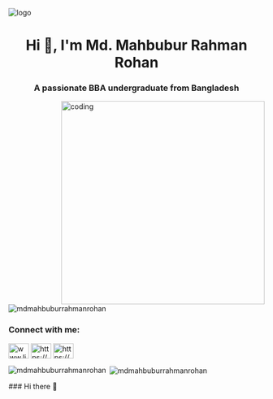![logo](https://github.com/MdMahbuburRahmanRohan/MdMahbuburRahmanRohan/blob/main/Github%20Banner.png)
<h1 align="center">Hi 👋, I'm Md. Mahbubur Rahman Rohan</h1>
<h3 align="center">A passionate BBA undergraduate from Bangladesh</h3>

<img align="right" alt="coding" width="400" src="https://media.giphy.com/media/cJFQJzZxFMhONxDTnt/giphy.gif">

<p align="left"> <img src="https://komarev.com/ghpvc/?username=mdmahbuburrahmanrohan&label=Profile%20views&color=0e75b6&style=flat" alt="mdmahbuburrahmanrohan" /> </p>

<h3 align="left">Connect with me:</h3>
<p align="left">
<a href="https://linkedin.com/in/www.linkedin.com/in/ md-mahbubur-rahman-rohan" target="blank"><img align="center" src="https://raw.githubusercontent.com/rahuldkjain/github-profile-readme-generator/master/src/images/icons/Social/linked-in-alt.svg" alt="www.linkedin.com/in/ md-mahbubur-rahman-rohan" height="30" width="40" /></a>
<a href="https://fb.com/https://www.facebook.com/mahbub.r.rahman.5059/" target="blank"><img align="center" src="https://raw.githubusercontent.com/rahuldkjain/github-profile-readme-generator/master/src/images/icons/Social/facebook.svg" alt="https://www.facebook.com/mahbub.r.rahman.5059/" height="30" width="40" /></a>
<a href="https://www.youtube.com/c/https://youtube.com/@md.mahabuburrhamanrohan8738" target="blank"><img align="center" src="https://raw.githubusercontent.com/rahuldkjain/github-profile-readme-generator/master/src/images/icons/Social/youtube.svg" alt="https://youtube.com/@md.mahabuburrhamanrohan8738" height="30" width="40" /></a>
</p>

<p><img align="left" src="https://github-readme-stats.vercel.app/api/top-langs?username=mdmahbuburrahmanrohan&show_icons=true&locale=en&layout=compact" alt="mdmahbuburrahmanrohan" /></p>

<p>&nbsp;<img align="center" src="https://github-readme-stats.vercel.app/api?username=mdmahbuburrahmanrohan&show_icons=true&locale=en" alt="mdmahbuburrahmanrohan" /></p>
### Hi there 👋

<!--
**MdMahbuburRahmanRohan/MdMahbuburRahmanRohan** is a ✨ _special_ ✨ repository because its `README.md` (this file) appears on your GitHub profile.

Here are some ideas to get you started:

- 🔭 I’m currently working on ...
- 🌱 I’m currently learning ...
- 👯 I’m looking to collaborate on ...
- 🤔 I’m looking for help with ...
- 💬 Ask me about ...
- 📫 How to reach me: ...
- 😄 Pronouns: ...
- ⚡ Fun fact: ...
-->

